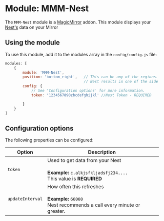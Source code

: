 # Module: MMM-Nest
The `MMM-Nest` module is a <a href="https://github.com/MichMich/MagicMirror">MagicMirror</a> addon.
This module displays your <a href="https://www.nest.com">Nest's</a> data on your Mirror

## Using the module

To use this module, add it to the modules array in the `config/config.js` file:
````javascript
modules: [
	{
		module: 'MMM-Nest',
		position: 'bottom_right',	// This can be any of the regions.
									// Best results in one of the side regions like: top_left
		config: {
			// See 'Configuration options' for more information.
			token: '1234567890zbcdefghijkl' //Nest Token - REQUIRED

		}
	}
]
````

## Configuration options

The following properties can be configured:


<table width="100%">
	<!-- why, markdown... -->
	<thead>
		<tr>
			<th>Option</th>
			<th width="100%">Description</th>
		</tr>
	<thead>
	<tbody>
		<tr>
			<td><code>token</code></td>
			<td>Used to get data from your Nest<br>
				<br><b>Example:</b> <code>c.alkjsfkljadsfj234....</code>
				<br> This value is <b>REQUIRED</b>
			</td>
		</tr>
		<tr>
			<td><code>updateInterval</code></td>
			<td>How often this refreshes<br>
				<br><b>Example:</b> <code>60000</code>
				<br> Nest recommends a call every minute or greater.
			</td>
		</tr>
	</tbody>
</table>